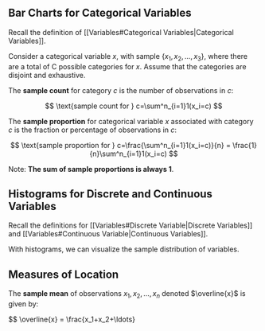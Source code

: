 ## Bar Charts for Categorical Variables

Recall the definition of [[Variables#Categorical Variables|Categorical Variables]].

Consider a categorical variable $x$, with sample $\{x_1,x_2,\ldots,x_3\}$, where there are a total of C possible categories for $x$. Assume that the categories are disjoint and exhaustive.

The **sample count** for category $c$ is the number of observations in $c$:

$$
\text{sample count for } c=\sum^n_{i=1}1(x_i=c)
$$

The **sample proportion** for categorical variable $x$ associated with category $c$ is the fraction or percentage of observations in $c$:

$$
\text{sample proportion for } c=\frac{\sum^n_{i=1}1(x_i=c)}{n} = \frac{1}{n}\sum^n_{i=1}1(x_i=c)
$$

Note: **The sum of sample proportions is always 1**.

## Histograms for Discrete and Continuous Variables

Recall the definitions for [[Variables#Discrete Variable|Discrete Variables]] and [[Variables#Continuous Variable|Continuous Variables]].

With histograms, we can visualize the sample distribution of variables.

## Measures of Location

The **sample mean** of observations $x_1, x_2, \ldots, x_n$ denoted $\overline{x}$ is given by:

$$
\overline{x} = \frac{x_1+x_2+\ldots}